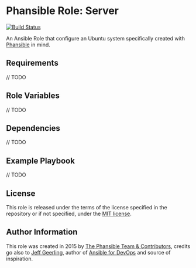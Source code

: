 # Phansible Role: Server

[![Build Status](https://travis-ci.org/phansible/role-server.svg?branch=master)](https://travis-ci.org/phansible/role-server)

An Ansible Role that configure an Ubuntu system specifically created with [Phansible](http://phansible.com/) in mind.

## Requirements

// TODO

## Role Variables

// TODO

## Dependencies

// TODO

## Example Playbook

// TODO

## License

This role is released under the terms of the license specified in the repository or if not specified, under the [MIT license](https://raw.githubusercontent.com/phansible/role-server/master/LICENSE).

## Author Information

This role was created in 2015 by [The Phansible Team & Contributors](https://github.com/phansible/role-server/graphs/contributors), credits go also to [Jeff Geerling](http://jeffgeerling.com/), author of [Ansible for DevOps](http://ansiblefordevops.com/) and source of inspiration.

